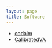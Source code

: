 ```yaml
---
layout: page
title: Software
---
```


* [codalm](https://jfiksel.github.io/codalm/)
* [CalibratedVA](https://jfiksel.github.io/CalibratedVA/)
